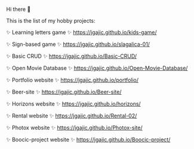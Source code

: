 Hi there 👋

This is the list of my hobby projects:

✨ Learning letters game ✨
https://jgajic.github.io/kids-game/

✨ Sign-based game ✨
https://jgajic.github.io/slagalica-01/

<!-- ✨ Guess my number game ✨ -->
<!-- https://jgajic.github.io/guess-my-number/ -->

✨ Basic CRUD ✨
https://jgajic.github.io/Basic-CRUD/

✨ Open Movie Database ✨
https://jgajic.github.io/Open-Movie-Database/

✨ Portfolio website ✨
https://jgajic.github.io/portfolio/

✨ Beer-site ✨
https://jgajic.github.io/Beer-site/

✨ Horizons website ✨
https://jgajic.github.io/horizons/

✨ Rental website ✨
https://jgajic.github.io/Rental-02/

✨ Photox website ✨
https://jgajic.github.io/Photox-site/

✨ Boocic-project website ✨
https://jgajic.github.io/Boocic-project/

